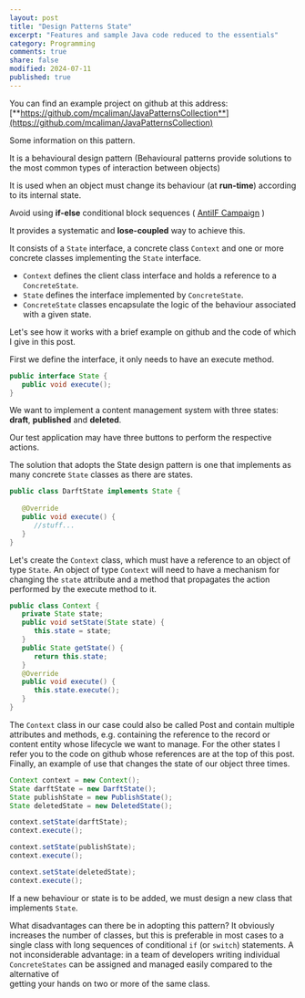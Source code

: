 ```yaml
---
layout: post
title: "Design Patterns State"
excerpt: "Features and sample Java code reduced to the essentials"
category: Programming
comments: true
share: false
modified: 2024-07-11
published: true
---
```


You can find an example project on github at this address:
[**https://github.com/mcaliman/JavaPatternsCollection**](https://github.com/mcaliman/JavaPatternsCollection)

Some information on this pattern.

It is a behavioural design pattern (Behavioural patterns provide solutions to the most common 
types of interaction between objects)

It is used when an object must change its behaviour (at **run-time**) according to its internal state.

Avoid using **if-else** conditional block sequences ( [AntiIF Campaign](http://antiifcampaign.com/) )

It provides a systematic and **lose-coupled** way to achieve this.

It consists of a `State` interface, a concrete class `Context` and one or more concrete classes implementing 
the `State` interface.

* `Context` defines the client class interface and holds a reference to a `ConcreteState`.
* `State` defines the interface implemented by `ConcreteState`.
* `ConcreteState` classes encapsulate the logic of the behaviour associated with a given state.

Let's see how it works with a brief example on github
and the code of which I give in this post. 

First we define the interface, it only needs to have an execute method.

```java
public interface State {
   public void execute();
}
```
We want to implement a content management system with three states: **draft**, **published** and **deleted**. 

Our test application may have three buttons to perform the respective actions.

The solution that adopts the State design pattern is one that implements as many concrete `State` classes 
as there are states.

```java
public class DarftState implements State {
   
   @Override
   public void execute() {        
      //stuff...
   }
}
```

Let's create the `Context` class, which must have a reference to an object of type `State`. 
An object of type `Context` will need to have a mechanism for changing the `state` attribute and 
a method that propagates the action performed by the execute method to it.

```java
public class Context {
   private State state;
   public void setState(State state) {
      this.state = state;
   }
   public State getState() {
      return this.state;
   }
   @Override
   public void execute() {
      this.state.execute();
   }
}
```

The `Context` class in our case could also be called Post and contain multiple attributes and methods, 
e.g. containing the reference to the record or content entity whose lifecycle we want to manage.
For the other states I refer you to the code on github whose references are at the top of this post.
Finally, an example of use that changes the state of our object three times.

```java
Context context = new Context();
State darftState = new DarftState();
State publishState = new PublishState();
State deletedState = new DeletedState();

context.setState(darftState);
context.execute();

context.setState(publishState);
context.execute();

context.setState(deletedState);
context.execute();
```
If a new behaviour or state is to be added, we must design a 
new class that implements `State`.

What disadvantages can there be in adopting this pattern? 
It obviously increases the number of classes, but this is preferable in most cases
to a single class with long sequences of conditional `if` (or `switch`) statements. 
A not inconsiderable advantage: in a team of developers
writing individual `ConcreteStates` can be assigned and managed easily compared to the alternative of  
getting your hands on two or more of the same class.